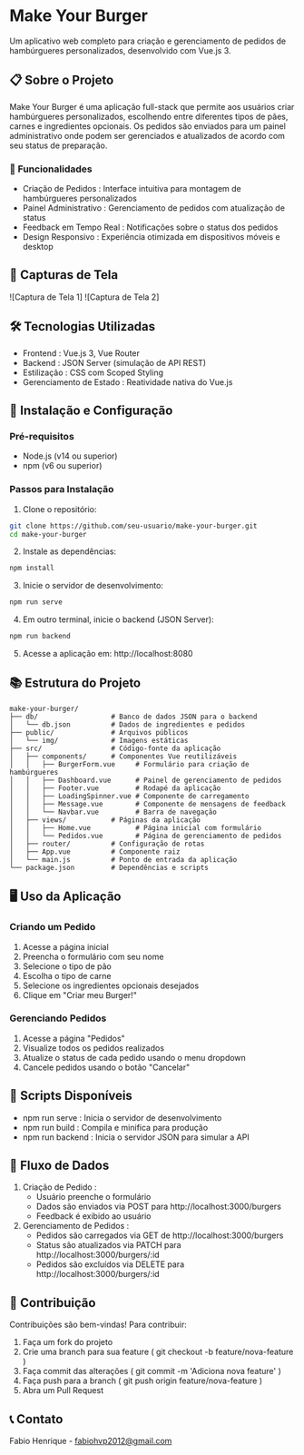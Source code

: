 # Make Your Burger
Um aplicativo web completo para criação e gerenciamento de pedidos de hambúrgueres personalizados, desenvolvido com Vue.js 3.

## 📋 Sobre o Projeto
Make Your Burger é uma aplicação full-stack que permite aos usuários criar hambúrgueres personalizados, escolhendo entre diferentes tipos de pães, carnes e ingredientes opcionais. Os pedidos são enviados para um painel administrativo onde podem ser gerenciados e atualizados de acordo com seu status de preparação.

### 🚀 Funcionalidades
- Criação de Pedidos : Interface intuitiva para montagem de hambúrgueres personalizados
- Painel Administrativo : Gerenciamento de pedidos com atualização de status
- Feedback em Tempo Real : Notificações sobre o status dos pedidos
- Design Responsivo : Experiência otimizada em dispositivos móveis e desktop

## 📸 Capturas de Tela
![Captura de Tela 1]
![Captura de Tela 2]

## 🛠️ Tecnologias Utilizadas
- Frontend : Vue.js 3, Vue Router
- Backend : JSON Server (simulação de API REST)
- Estilização : CSS com Scoped Styling
- Gerenciamento de Estado : Reatividade nativa do Vue.js

## 🔧 Instalação e Configuração

### Pré-requisitos
- Node.js (v14 ou superior)
- npm (v6 ou superior)

### Passos para Instalação
1. Clone o repositório:
```bash
git clone https://github.com/seu-usuario/make-your-burger.git
cd make-your-burger
 ```

2. Instale as dependências:
```bash
npm install
 ```

3. Inicie o servidor de desenvolvimento:
```bash
npm run serve
 ```

4. Em outro terminal, inicie o backend (JSON Server):
```bash
npm run backend
 ```

5. Acesse a aplicação em: http://localhost:8080


## 📚 Estrutura do Projeto
```
make-your-burger/
├── db/                  # Banco de dados JSON para o backend
│   └── db.json          # Dados de ingredientes e pedidos
├── public/              # Arquivos públicos
│   └── img/             # Imagens estáticas
├── src/                 # Código-fonte da aplicação
│   ├── components/      # Componentes Vue reutilizáveis
│   │   ├── BurgerForm.vue     # Formulário para criação de hambúrgueres
│   │   ├── Dashboard.vue      # Painel de gerenciamento de pedidos
│   │   ├── Footer.vue         # Rodapé da aplicação
│   │   ├── LoadingSpinner.vue # Componente de carregamento
│   │   ├── Message.vue        # Componente de mensagens de feedback
│   │   └── Navbar.vue         # Barra de navegação
│   ├── views/           # Páginas da aplicação
│   │   ├── Home.vue           # Página inicial com formulário
│   │   └── Pedidos.vue        # Página de gerenciamento de pedidos
│   ├── router/          # Configuração de rotas
│   ├── App.vue          # Componente raiz
│   └── main.js          # Ponto de entrada da aplicação
└── package.json         # Dependências e scripts
 ```

## 🖥️ Uso da Aplicação
### Criando um Pedido
1. Acesse a página inicial
2. Preencha o formulário com seu nome
3. Selecione o tipo de pão
4. Escolha o tipo de carne
5. Selecione os ingredientes opcionais desejados
6. Clique em "Criar meu Burger!"

### Gerenciando Pedidos
1. Acesse a página "Pedidos"
2. Visualize todos os pedidos realizados
3. Atualize o status de cada pedido usando o menu dropdown
4. Cancele pedidos usando o botão "Cancelar"

## 🧪 Scripts Disponíveis
- npm run serve : Inicia o servidor de desenvolvimento
- npm run build : Compila e minifica para produção
- npm run backend : Inicia o servidor JSON para simular a API

## 📝 Fluxo de Dados
1. Criação de Pedido :
   - Usuário preenche o formulário
   - Dados são enviados via POST para http://localhost:3000/burgers
   - Feedback é exibido ao usuário
2. Gerenciamento de Pedidos :
   - Pedidos são carregados via GET de http://localhost:3000/burgers
   - Status são atualizados via PATCH para http://localhost:3000/burgers/:id
   - Pedidos são excluídos via DELETE para http://localhost:3000/burgers/:id

## 🤝 Contribuição
Contribuições são bem-vindas! Para contribuir:
1. Faça um fork do projeto
2. Crie uma branch para sua feature ( git checkout -b feature/nova-feature )
3. Faça commit das alterações ( git commit -m 'Adiciona nova feature' )
4. Faça push para a branch ( git push origin feature/nova-feature )
5. Abra um Pull Request

## 📞 Contato
Fabio Henrique - fabiohvp2012@gmail.com